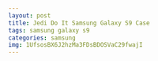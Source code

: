 ```yaml
---
layout: post
title: Jedi Do It Samsung Galaxy S9 Case
tags: samsung galaxy s9
categories: samsung
img: 1UfsosBX6J2hzMa3FDsBDOSVaC29fwajI
---
```

